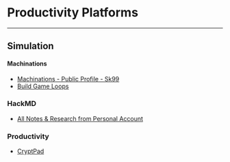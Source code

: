 # Productivity Platforms
---
## Simulation

#### Machinations

- [Machinations - Public Profile - Sk99](https://machinations.io/community/skidmarc99/profile)
- [Build Game Loops](https://github.com/st8tikratio/Usefulness/blob/main/papers/markdown_versions/machination_game_loops.md)

### HackMD

- [All Notes & Research from Personal Account](https://hackmd.io/Xn_ZlFAIRKCu-GCgAHWUjg?view)

### Productivity

- [CryptPad](https://cryptpad.fr/)
